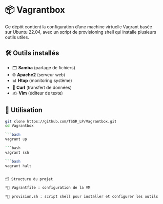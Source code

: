 # 📦 Vagrantbox

Ce dépôt contient la configuration d’une machine virtuelle Vagrant basée sur Ubuntu 22.04, avec un script de provisioning shell qui installe plusieurs outils utiles.

## 🛠️ Outils installés

- 🗂️ **Samba** (partage de fichiers)  
- 🌐 **Apache2** (serveur web)  
- 📊 **Htop** (monitoring système)  
- 🔄 **Curl** (transfert de données)  
- ✍️ **Vim** (éditeur de texte)

## 🚀 Utilisation

```bash
git clone https://github.com/TSSR_LP/Vagrantbox.git
cd Vagrantbox

```bash
vagrant up

```bash
vagrant ssh

```bash
vagrant halt


🗂️ Structure du projet

*📄 Vagrantfile : configuration de la VM

*📜 provision.sh : script shell pour installer et configurer les outils






